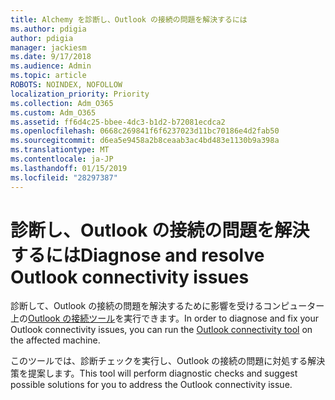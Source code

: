 ```yaml
---
title: Alchemy を診断し、Outlook の接続の問題を解決するには
ms.author: pdigia
author: pdigia
manager: jackiesm
ms.date: 9/17/2018
ms.audience: Admin
ms.topic: article
ROBOTS: NOINDEX, NOFOLLOW
localization_priority: Priority
ms.collection: Adm_O365
ms.custom: Adm_O365
ms.assetid: ff6d4c25-bbee-4dc3-b1d2-b72081ecdca2
ms.openlocfilehash: 0668c269841f6f6237023d11bc70186e4d2fab50
ms.sourcegitcommit: d6ea5e9458a2b8ceaab3ac4bd483e1130b9a398a
ms.translationtype: MT
ms.contentlocale: ja-JP
ms.lasthandoff: 01/15/2019
ms.locfileid: "28297387"
---
```

# <a name="diagnose-and-resolve-outlook-connectivity-issues"></a><span data-ttu-id="b39d9-102">診断し、Outlook の接続の問題を解決するには</span><span class="sxs-lookup"><span data-stu-id="b39d9-102">Diagnose and resolve Outlook connectivity issues</span></span>

<span data-ttu-id="b39d9-103">診断して、Outlook の接続の問題を解決するために影響を受けるコンピューター上の[Outlook の接続ツール](https://aka.ms/SaRA-OutlookDisconnect)を実行できます。</span><span class="sxs-lookup"><span data-stu-id="b39d9-103">In order to diagnose and fix your Outlook connectivity issues, you can run the [Outlook connectivity tool](https://aka.ms/SaRA-OutlookDisconnect) on the affected machine.</span></span> 
  
<span data-ttu-id="b39d9-104">このツールでは、診断チェックを実行し、Outlook の接続の問題に対処する解決策を提案します。</span><span class="sxs-lookup"><span data-stu-id="b39d9-104">This tool will perform diagnostic checks and suggest possible solutions for you to address the Outlook connectivity issue.</span></span>
  

